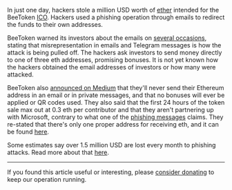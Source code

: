 In just one day, hackers stole a million USD worth of [ether][eth] intended for the BeeToken [ICO][ico]. Hackers used a phishing operation through emails to redirect the funds to their own addresses.

BeeToken warned its investors about the emails on [several occasions][upozorio], stating that misrepresentation in emails and Telegram messages is how the attack is being pulled off. The hackers ask investors to send money directly to one of three eth addresses, promising bonuses. It is not yet known how the hackers obtained the email addresses of investors or how many were attacked.

BeeToken also [announced on Medium][medium] that they'll never send their Ethereum address in an email or in private messages, and that no bonuses will ever be applied or QR codes used. They also said that the first 24 hours of the token sale max out at 0.3 eth per contributor and that they aren't partnering up with Microsoft, contrary to what one of the [phishing messages][poruka] claims. They re-stated that there's only one proper address for receiving eth, and it can be found [here][ovdje].

Some estimates say over 1.5 million USD are lost every month to phishing attacks. Read more about that [here][link].

---

If you found this article useful or interesting, please [consider donating][donate] to keep our operation running.

[donate]: https://bitfalls.com/donate
[medium]: https://medium.com/@thebeetoken/bee-token-security-announcement-2-7397f32f5bf6
[ovdje]: https://tokensaleinfo.beetoken.com/
[link]: https://bitfalls.com/2018/01/23/hackers-stealing-millions-cryptocurrency-icos/
[poruka]: https://twitter.com/Solid_Crypto_/status/958781624874827776
[upozorio]: https://twitter.com/thebeetoken/status/958792622105157632
[eth]: https://bitfalls.com/2017/09/19/what-ethereum-compare-to-bitcoin/
[ico]: https://bitfalls.com/glossary/#ico
